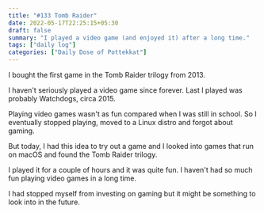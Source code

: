 ```yaml
---
title: "#133 Tomb Raider"
date: 2022-05-17T22:25:15+05:30
draft: false
summary: "I played a video game (and enjoyed it) after a long time."
tags: ["daily log"]
categories: ["Daily Dose of Pottekkat"]
---
```


I bought the first game in the Tomb Raider trilogy from 2013.

I haven't seriously played a video game since forever. Last I played was probably Watchdogs, circa 2015.

Playing video games wasn't as fun compared when I was still in school. So I eventually stopped playing, moved to a Linux distro and forgot about gaming.

But today, I had this idea to try out a game and I looked into games that run on macOS and found the Tomb Raider trilogy.

I played it for a couple of hours and it was quite fun. I haven't had so much fun playing video games in a long time.

I had stopped myself from investing on gaming but it might be something to look into in the future.
